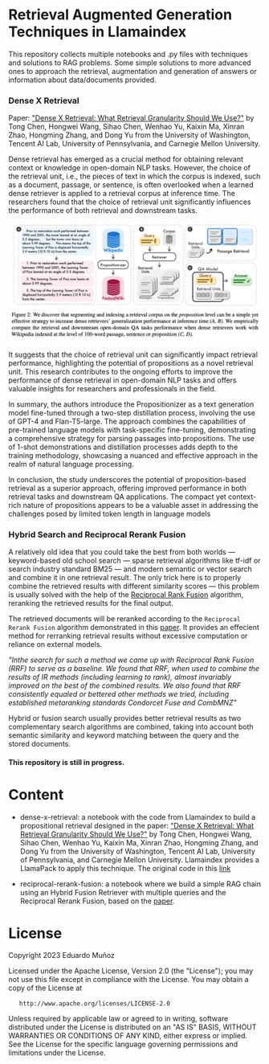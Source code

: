# Retrieval Augmented Generation Techniques in Llamaindex
 This repository collects multiple notebooks and .py files with techniques and solutions to RAG problems. Some simple solutions to more advanced ones to approach the retrieval, augmentation and generation of answers or information about data/documents provided. 

 ### Dense X Retrieval

 Paper: ["Dense X Retrieval: What Retrieval Granularity Should We Use?"](https://arxiv.org/abs/2312.06648) by Tong Chen, Hongwei Wang, Sihao Chen, Wenhao Yu, Kaixin Ma, Xinran Zhao, Hongming Zhang, and Dong Yu from the University of Washington, Tencent AI Lab, University of Pennsylvania, and Carnegie Mellon University.

 Dense retrieval has emerged as a crucial method for obtaining relevant context or knowledge in open-domain NLP tasks. However, the choice of the retrieval unit, i.e., the pieces of text in which the corpus is indexed, such as a document, passage, or sentence, is often overlooked when a learned dense retriever is applied to a retrieval corpus at inference time. The researchers found that the choice of retrieval unit significantly influences the performance of both retrieval and downstream tasks.

 
 ![Image from the original paper "Dense X Retrieval"](images/retriever_diagram.png)

It suggests that the choice of retrieval unit can significantly impact retrieval performance, highlighting the potential of propositions as a novel retrieval unit. This research contributes to the ongoing efforts to improve the performance of dense retrieval in open-domain NLP tasks and offers valuable insights for researchers and professionals in the field.

In summary, the authors introduce the Propositionizer as a text generation model fine-tuned through a two-step distillation process, involving the use of GPT-4 and Flan-T5-large. The approach combines the capabilities of pre-trained language models with task-specific fine-tuning, demonstrating a comprehensive strategy for parsing passages into propositions. The use of 1-shot demonstrations and distillation processes adds depth to the training methodology, showcasing a nuanced and effective approach in the realm of natural language processing.

In conclusion, the study underscores the potential of proposition-based retrieval as a superior approach, offering improved performance in both retrieval tasks and downstream QA applications. The compact yet context-rich nature of propositions appears to be a valuable asset in addressing the challenges posed by limited token length in language models

### Hybrid Search and Reciprocal Rerank Fusion 

A relatively old idea that you could take the best from both worlds — keyword-based old school search — sparse retrieval algorithms like tf-idf or search industry standard BM25 — and modern semantic or vector search and combine it in one retrieval result.
The only trick here is to properly combine the retrieved results with different similarity scores — this problem is usually solved with the help of the [Reciprocal Rank Fusion](https://plg.uwaterloo.ca/~gvcormac/cormacksigir09-rrf.pdf) algorithm, reranking the retrieved results for the final output.

The retrieved documents will be reranked according to the `Reciprocal Rerank Fusion` algorithm demonstrated in this [paper](https://plg.uwaterloo.ca/~gvcormac/cormacksigir09-rrf.pdf). It provides an effecient method for rerranking retrieval results without excessive computation or reliance on external models.

*"Inthe search for such a method we came up with Reciprocal Rank Fusion (RRF) to serve as a baseline. We found that RRF, when used to combine the results of IR methods (including learning to rank), almost invariably improved on the best of the combined results. We also found that RRF consistently equaled or bettered other methods we tried, including established metaranking standards Condorcet Fuse and CombMNZ"*

Hybrid or fusion search usually provides better retrieval results as two complementary search algorithms are combined, taking into account both semantic similarity and keyword matching between the query and the stored documents.


#### This repository is still in progress.

# Content

- dense-x-retrieval: a notebook with the code from Llamaindex to build a propositional retrieval designed in the paper: ["Dense X Retrieval: What Retrieval Granularity Should We Use?"](https://arxiv.org/abs/2312.06648) by Tong Chen, Hongwei Wang, Sihao Chen, Wenhao Yu, Kaixin Ma, Xinran Zhao, Hongming Zhang, and Dong Yu from the University of Washington, Tencent AI Lab, University of Pennsylvania, and Carnegie Mellon University. Llamaindex provides a LlamaPack to apply this technique. The original code in this [link](https://github.com/run-llama/llama-hub/tree/main/llama_hub/llama_packs/dense_x_retrieval)


- reciprocal-rerank-fusion: a notebook where we build a simple RAG chain using an Hybrid Fusion Retriever with multiple queries and the Reciprocal Rerank Fusion, based on the [paper](https://plg.uwaterloo.ca/~gvcormac/cormacksigir09-rrf.pdf). 

# License

Copyright 2023 Eduardo Muñoz

   Licensed under the Apache License, Version 2.0 (the "License");
   you may not use this file except in compliance with the License.
   You may obtain a copy of the License at

       http://www.apache.org/licenses/LICENSE-2.0

   Unless required by applicable law or agreed to in writing, software
   distributed under the License is distributed on an "AS IS" BASIS,
   WITHOUT WARRANTIES OR CONDITIONS OF ANY KIND, either express or implied.
   See the License for the specific language governing permissions and
   limitations under the License.
